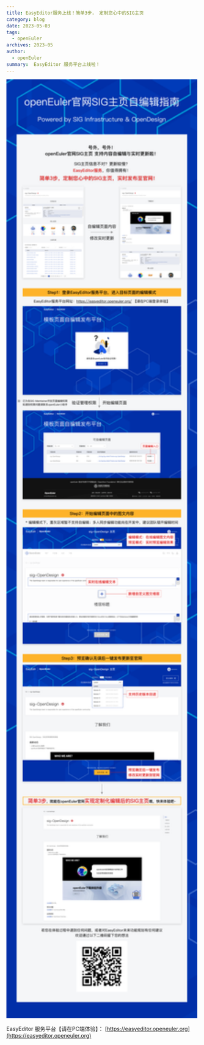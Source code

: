 ```yaml
---
title: EasyEditor服务上线！简单3步， 定制您心中的SIG主页
category: blog
date: 2023-05-03
tags:
  - openEuler
archives: 2023-05
author:
  - openEuler
summary:  EasyEditor 服务平台上线啦！
---
```



<img src="./media/image1.png" width="500" >

EasyEditor 服务平台【请在PC端体验】：
[https://easyeditor.openeuler.org](https://easyeditor.openeuler.org)
